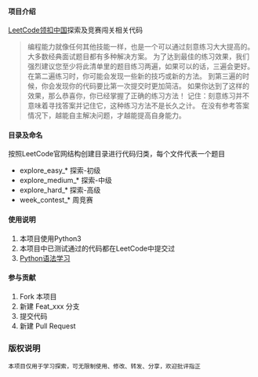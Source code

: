 
#### 项目介绍
[LeetCode领扣中国](https://leetcode-cn.com/)探索及竞赛闯关相关代码


> 编程能力就像任何其他技能一样，也是一个可以通过刻意练习大大提高的。
> 大多数经典面试题目都有多种解决方案。 为了达到最佳的练习效果，我们强烈建议您至少将此清单里的题目练习两遍，如果可以的话，三遍会更好。
> 在第二遍练习时，你可能会发现一些新的技巧或新的方法。 到第三遍的时候，你会发现你的代码要比第一次提交时更加简洁。 如果你达到了这样的效果，那么恭喜你，你已经掌握了正确的练习方法！
> 记住：刻意练习并不意味着寻找答案并记住它，这种练习方法不是长久之计。 在没有参考答案情况下，越能自主解决问题，才越能提高自身能力。


#### 目录及命名
按照LeetCode官网结构创建目录进行代码归类，每个文件代表一个题目
- explore_easy_* 探索-初级
- explore_medium_* 探索-中级
- explore_hard_* 探索-高级
- week_contest_* 周竞赛


#### 使用说明
1. 本项目使用Python3
2. 本项目中已测试通过的代码都在LeetCode中提交过
3. [Python语法学习](http://www.runoob.com/python3/python3-tutorial.html)


#### 参与贡献
1. Fork 本项目
2. 新建 Feat_xxx 分支
3. 提交代码
4. 新建 Pull Request


### 版权说明
```
本项目仅用于学习探索，可无限制使用、修改、转发、分享，欢迎批评指正
```